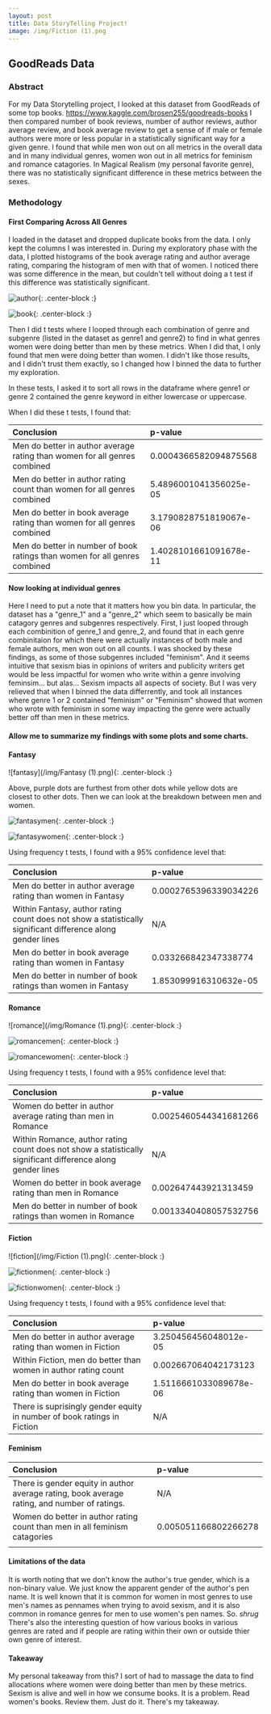 ```yaml
---
layout: post
title: Data StoryTelling Project!
image: /img/Fiction (1).png
---
```


## GoodReads Data

### Abstract

For my Data Storytelling project, I looked at this dataset from GoodReads of some top books. https://www.kaggle.com/brosen255/goodreads-books I then compared number of book reviews, number of author reviews, author average review, and book average review to get a sense of if male or female authors were more or less popular in a statistically significant way for a given genre. I found that while men won out on all metrics in the overall data and in many individual genres, women won out in all metrics for feminism and romance catagories. In Magical Realism (my personal favorite genre), there was no statistically significant difference in these metrics between the sexes.

### Methodology

#### First Comparing Across All Genres

I loaded in the dataset and dropped duplicate books from the data. I only kept the columns I was interested in. During my exploratory phase with the data, I plotted histograms of the book average rating and author average rating, comparing the histogram of men with that of women. I noticed there was some difference in the mean, but couldn't tell without doing a t test if this difference was statistically significant. 

![author](/img/AuthorAveTotalHistograms.png){: .center-block :}

![book](/img/BookTotalAve.png){: .center-block :}

Then I did t tests where I looped through each combination of genre and subgenre (listed in the dataset as genre1 and genre2) to find in what genres women were doing better than men by these metrics. When I did that, I only found that men were doing better than women. I didn't like those results, and I didn't trust them exactly, so I changed how I binned the data to further my exploration.

In these tests, I asked it to sort all rows in the dataframe where genre1 _or_ genre 2 contained the genre keyword in either lowercase or uppercase.

When I did these t tests, I found that:

| Conclusion | p-value|
| :------ |:--- |
|Men do better in author average rating than women for all genres combined|0.0004366582094875568| 
|Men do better in author rating count than women for all genres combined|5.4896001041356025e-05| 
|Men do better in book average rating than women for all genres combined|3.1790828751819067e-06|
|Men do better in number of book ratings than women for all genres combined|1.4028101661091678e-11|

#### Now looking at individual genres

Here I need to put a note that it matters how you bin data. In particular, the dataset has a "genre_1" and a "genre_2" which seem to basically be main catagory genres and subgenres respectively. First, I just looped through each combinition of genre_1 and genre_2, and found that in each genre combinitaion for which there were actually instances of both male and female authors, men won out on all counts. I was shocked by these findings, as some of those subgenres included "feminism". And it seems intuitive that sexism bias in opinions of writers and publicity writers get would be less impactful for women who write within a genre involving feminsim... but alas... Sexism impacts all aspects of society. But I was very relieved that when I binned the data differrently, and took all instances where genre 1 or 2 contained "feminism" or "Feminism" showed that women who wrote with feminism in some way impacting the genre were actually better off than men in these metrics. 

#### Allow me to summarize my findings with some plots and some charts.

#### Fantasy
![fantasy](/img/Fantasy (1).png){: .center-block :}

Above, purple dots are furthest from other dots while yellow dots are closest to other dots. 
Then we can look at the breakdown between men and women.

![fantasymen](/img/Fantasymen.png){: .center-block :}

![fantasywomen](/img/Fantasywomen.png){: .center-block :}

Using frequency t tests, I found with a 95% confidence level that:

| Conclusion | p-value|
| :------ |:--- |
|Men do better in author average rating than women in Fantasy|0.0002765396339034226| 
|Within Fantasy, author rating count does not show a statistically significant difference along gender lines|N/A| 
|Men do better in book average rating than women in Fantasy|0.033266842347338774|
|Men do better in number of book ratings than women in Fantasy|1.853099916310632e-05|

#### Romance
![romance](/img/Romance (1).png){: .center-block :}

![romancemen](/img/Romancemen.png){: .center-block :}

![romancewomen](/img/Romancewomen.png){: .center-block :}

Using frequency t tests, I found with a 95% confidence level that:

| Conclusion | p-value|
| :------ |:--- |
|Women do better in author average rating than men in Romance|0.0025460544341681266| 
|Within Romance, author rating count does not show a statistically significant difference along gender lines|N/A| 
|Women do better in book average rating than men in Romance|0.002647443921313459|
|Men do better in number of book ratings than women in Romance|0.0013340408057532756|

#### Fiction
![fiction](/img/Fiction (1).png){: .center-block :}

![fictionmen](/img/Fictionmen.png){: .center-block :}

![fictionwomen](/img/Fictionwomen.png){: .center-block :}

Using frequency t tests, I found with a 95% confidence level that:

| Conclusion | p-value|
| :------ |:--- |
|Men do better in author average rating than women in Fiction|3.250456456048012e-05| 
|Within Fiction, men do better than women in author rating count|0.002667064042173123| 
|Men do better in book average rating than women in Fiction|1.5116661033089678e-06|
|There is suprisingly gender equity in number of book ratings in Fiction|N/A|

#### Feminism

|Conclusion| p-value|
| :------ |:--- |
|There is gender equity in author average rating, book average rating, and number of ratings.| N/A|
|Women do better in author rating count than men in all feminism catagories|0.005051166802266278|
| | |

#### Limitations of the data
It is worth noting that we don't know the author's true gender, which is a non-binary value. We just know the apparent gender of the author's pen name. It is well known that it is common for women in most genres to use men's names as pennames when trying to avoid sexism, and it is also common in romance genres for men to use women's pen names. So. *shrug* There's also the interesting question of how various books in various genres are rated and if people are rating within their own or outside thier own genre of interest. 

#### Takeaway

My personal takeaway from this? I sort of had to massage the data to find allocations where women were doing better than men by these metrics. Sexism is alive and well in how we consume books. It is a problem. Read women's books. Review them. Just do it. There's my takeaway. 
